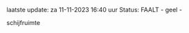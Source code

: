 laatste update: 
za 11-11-2023 16:40   uur 
Status: FAALT - geel - 
<div class="service Y">schijfruimte</div>